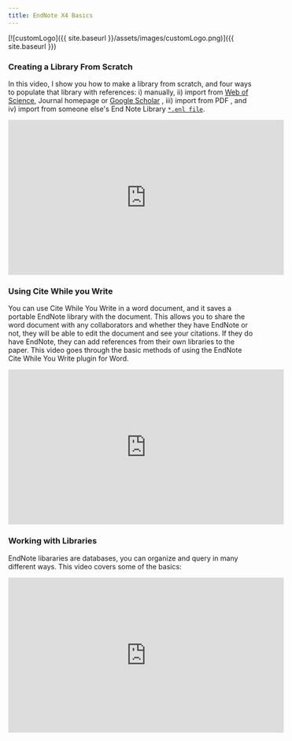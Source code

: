 ```yaml
---
title: EndNote X4 Basics
---
```


[![customLogo]({{ site.baseurl }}/assets/images/customLogo.png)]({{ site.baseurl }})

### Creating a Library From Scratch

In this video, I show you how to make a library from scratch, and four ways to populate that library with references: i) manually, ii) import from [Web of Science](https://webofknowledge.com/), Journal homepage or [Google Scholar](http://scholar.google.com/) ,  iii) import from PDF , and iv) import from someone else's End Note Library [`*.enl file`](http://www.gis.usu.edu/~jwheaton/et_al/ICRRR/Beaver/Beaver_Bibliography.zip).

<iframe width="560" height="315" src="https://www.youtube.com/embed/W69q3efPCxw" frameborder="0" allowfullscreen></iframe>

### Using Cite While you Write

You can use Cite While You Write in a word document, and it saves a portable EndNote library with the document. This allows you to share the word document with any collaborators and whether they have EndNote or not, they will be able to edit the document and see your citations. If they do have EndNote, they can add references from their own libraries to the paper. This video goes through the basic methods of using the EndNote Cite While You Write plugin for Word. 

<iframe width="560" height="315" src="https://www.youtube.com/embed/y9dGJz1KTMw" frameborder="0" allowfullscreen></iframe>

### Working with Libraries

EndNote libararies are databases, you can organize and query in many different ways. This video covers some of the basics:

<iframe width="560" height="315" src="https://www.youtube.com/embed/PuFApj54LYM" frameborder="0" allowfullscreen></iframe>

